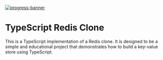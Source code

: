 [![progress-banner](https://backend.codecrafters.io/progress/redis/64236441-d0e3-4d01-9a27-4a570d14779b)](https://app.codecrafters.io/users/codecrafters-bot?r=2qF)

# TypeScript Redis Clone
This is a TypeScript implementation of a Redis clone. It is designed to be a simple and educational project that demonstrates how to build a key-value store using TypeScript.
